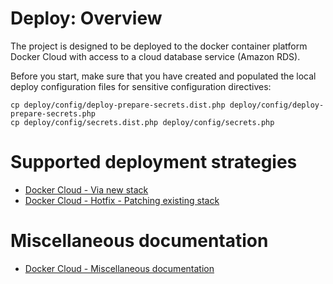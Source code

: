Deploy: Overview
====================

The project is designed to be deployed to the docker container platform Docker Cloud with access to a cloud database service (Amazon RDS).

Before you start, make sure that you have created and populated the local deploy configuration files for sensitive configuration directives:


    cp deploy/config/deploy-prepare-secrets.dist.php deploy/config/deploy-prepare-secrets.php
    cp deploy/config/secrets.dist.php deploy/config/secrets.php

# Supported deployment strategies

 - [Docker Cloud - Via new stack](51-deploy-docker-cloud.via-new-stack.md)
 - [Docker Cloud - Hotfix - Patching existing stack](52-deploy-docker-cloud.hotfix-patching-existing-stack.md)

# Miscellaneous documentation

 - [Docker Cloud - Miscellaneous documentation](53-deploy-docker-cloud.misc.md)
